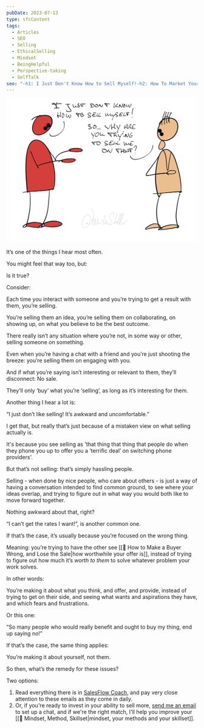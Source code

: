 ```yaml
---
pubDate: 2023-07-13
type: sfcContent
tags:
  - Articles
  - SEO
  - Selling
  - EthicalSelling
  - Mindset
  - BeingHelpful
  - Perspective-taking
  - SelfTalk
seo: "-h1: I Just Don't Know How to Sell Myself!-h2: How To Market Your Brand Effectively-title: Ways To Sell Without Feeling Like You're SellinG-meta description: Have you ever felt awkward and uncomfortable selling? If you’re ready to get the sales performance you deserve, then this coaching program is for you."
---
```


![](Media/SalesFlowCoach.app_I-just-don't-know-how-to-sell-myself_but-I'm-not-buying-it_MartinStellar.png)

It’s one of the things I hear most often.

You might feel that way too, but:

Is it true?

Consider:

Each time you interact with someone and you’re trying to get a result with them, you’re selling.

You’re selling them an idea, you’re selling them on collaborating, on showing up, on what you believe to be the best outcome.

There really isn’t any situation where you’re not, in some way or other, selling someone on something.

Even when you’re having a chat with a friend and you’re just shooting the breeze: you’re selling them on engaging with you.

And if what you’re saying isn’t interesting or relevant to them, they’ll disconnect: No sale.

They’ll only ‘buy’ what you’re ‘selling’, as long as it’s interesting for them.

Another thing I hear a lot is:

“I just don’t like selling! It’s awkward and uncomfortable.”

I get that, but really that’s just because of a mistaken view on what selling actually is.

It's because you see selling as 'that thing that thing that people do when they phone you up to offer you a ‘terrific deal’ on switching phone providers'.

But that’s not selling: that’s simply hassling people.

Selling - when done by nice people, who care about others - is just a way of having a conversation intended to find common ground, to see where your ideas overlap, and trying to figure out in what way you would both like to move forward together.

Nothing awkward about that, right?

“I can’t get the rates I want!”, is another common one.

If that’s the case, it’s usually because you’re focused on the wrong thing.

Meaning: you’re trying to have the other see [[📄 How to Make a Buyer Wrong, and Lose the Sale|how worthwhile your offer is]], instead of trying to figure out how much it’s *worth to them* to solve whatever problem your work solves.

In other words:

You’re making it about what you think, and offer, and provide, instead of trying to get on their side, and seeing what wants and aspirations they have, and which fears and frustrations.

Or this one:

“So many people who would really benefit and ought to buy my thing, end up saying no!”

If that’s the case, the same thing applies:

You’re making it about yourself, not them.

So then, what’s the remedy for these issues?

Two options:

1. Read everything there is in [SalesFlow Coach](https://SalesFlowCoach.app), and pay very close attention to these emails as they come in daily.
2. Or, if you're ready to invest in your ability to sell more, [send me an email](mailto:personal@salesflowcoach.app) to set up a chat, and if we're the right match, I'll help you improve your [[📄 Mindset, Method, Skillset|mindset, your methods and your skillset]].
